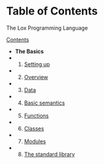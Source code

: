 # Table of Contents
The Lox Programming Language

[Contents](./00-contents.md)
- **The Basics**
- 1. [Setting up](./01-setup.md)
- 2. [Overview](./02-overview.md)
- 3. [Data](./03-data.md)
- 4. [Basic semantics](./04-basic-semantics.md)
- 5. [Functions](./05-functions.md)
- 6. [Classes](./06-classes.md)
- 7. [Modules](./07-modules.md)
- 8. [The standard library](./08-standard-library.md)
